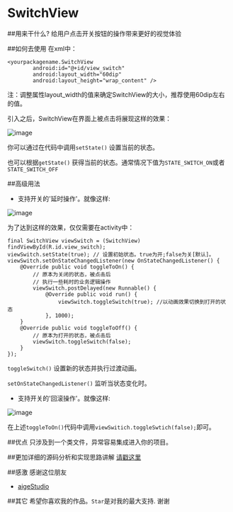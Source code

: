 # SwitchView

##用来干什么?
给用户点击开关按钮的操作带来更好的视觉体验

##如何去使用
在xml中：
```
<yourpackagename.SwitchView
        android:id="@+id/view_switch"
        android:layout_width="60dip"
        android:layout_height="wrap_content" />
```
注：调整属性layout_width的值来确定SwitchView的大小，推荐使用60dip左右的值。

引入之后，SwitchView在界面上被点击将展现这样的效果：

![image](https://github.com/iielse/SwitchView/blob/HEAD/effect/1.gif)

你可以通过在代码中调用`setState()` 设置当前的状态。

也可以根据`getState()` 获得当前的状态。通常情况下值为`STATE_SWITCH_ON`或者`STATE_SWITCH_OFF`

##高级用法
* 支持开关的'延时操作'。就像这样:

![image](https://github.com/iielse/SwitchView/blob/HEAD/effect/2.gif)

为了达到这样的效果，仅仅需要在activity中：
```
final SwitchView viewSwitch = (SwitchView) findViewById(R.id.view_switch);
viewSwitch.setState(true); // 设置初始状态。true为开;false为关[默认]。
viewSwitch.setOnStateChangedListener(new OnStateChangedListener() {
	@Override public void toggleToOn() {
		// 原本为关闭的状态，被点击后
        // 执行一些耗时的业务逻辑操作
        viewSwitch.postDelayed(new Runnable() {
    		@Override public void run() {
				viewSwitch.toggleSwitch(true); //以动画效果切换到打开的状态
			}, 1000);
	}
	@Override public void toggleToOff() {
		// 原本为打开的状态，被点击后
		viewSwitch.toggleSwitch(false);
	}
});
```

`toggleSwitch()` 设置新的状态并执行过渡动画。

`setOnStateChangedListener()` 监听当状态变化时。

* 支持开关的'回滚操作'。就像这样:

![image](https://github.com/iielse/SwitchView/blob/HEAD/effect/3.gif)

在上述`toggleToOn()`代码中调用`viewSwitich.toggleSwtich(false);`即可。

##优点
 只涉及到一个类文件，异常容易集成进入你的项目。

##更加详细的源码分析和实现思路讲解
[请戳这里](http://blog.csdn.net/bfbx5173/article/details/45191147) 


##感激
感谢这位朋友

* [aigeStudio](http://blog.csdn.net/aigestudio) 

##其它
希望你喜欢我的作品。`Star`是对我的最大支持. 谢谢
